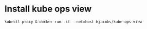 # Install kube ops view

```shell
kubectl proxy & docker run -it --net=host hjacobs/kube-ops-view
```
